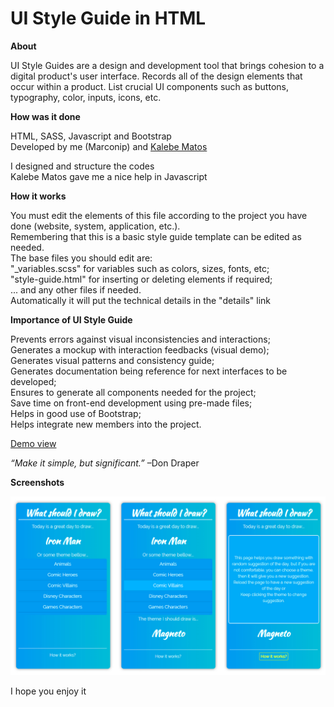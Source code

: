 # UI Style Guide in HTML

<strong> About </strong>

UI Style Guides are a design and development tool that brings cohesion to a digital product's user interface. Records all of the design elements that occur within a product. List crucial UI components such as buttons, typography, color, inputs, icons, etc.
<br/>

<strong> How was it done</strong>

HTML, SASS, Javascript and Bootstrap<br/>
Developed by me (Marconip) and <a href="https://github.com/KalebeMatos">Kalebe Matos</a>

I designed and structure the codes<br/>
Kalebe Matos gave me a nice help in Javascript
<br/>

<strong> How it works </strong>

You must edit the elements of this file according to the project you have done (website, system, application, etc.).<br/>
Remembering that this is a basic style guide template can be edited as needed.<br/>
The base files you should edit are:<br/>
"_variables.scss" for variables such as colors, sizes, fonts, etc;<br/>
"style-guide.html" for inserting or deleting elements if required;<br/>
... and any other files if needed.<br/>
Automatically it will put the technical details in the "details" link
<br/>

<strong> Importance of UI Style Guide </strong>

Prevents errors against visual inconsistencies and interactions;<br/>
Generates a mockup with interaction feedbacks (visual demo);<br/>
Generates visual patterns and consistency guide;<br/>
Generates documentation being reference for next interfaces to be developed;<br/>
Ensures to generate all components needed for the project;<br/>
Save time on front-end development using pre-made files;<br/>
Helps in good use of Bootstrap;<br/>
Helps integrate new members into the project.
<br/>

<a href="https://codepen.io/marconip/pen/GRRvvGv"> Demo view </a>

<i>“Make it simple, but significant.”</i> –Don Draper
<br/>

<b>Screenshots</b>

![screenshots](https://github.com/marconip/drawing-suggestions/blob/master/files/mobile-telas-375px.jpg)

I hope you enjoy it
